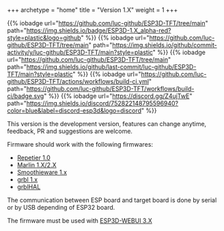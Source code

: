 +++
archetype = "home"
title = "Version 1.X"
weight = 1
+++

{{% iobadge url="https://github.com/luc-github/ESP3D-TFT/tree/main" path="https://img.shields.io/badge/ESP3D-1.X_alpha-red?style=plastic&logo=github" %}}
{{% iobadge url="https://github.com/luc-github/ESP3D-TFT/tree/main" path="https://img.shields.io/github/commit-activity/y/luc-github/ESP3D-TFT/main?style=plastic" %}}
{{% iobadge url="https://github.com/luc-github/ESP3D-TFT/tree/main" path="https://img.shields.io/github/last-commit/luc-github/ESP3D-TFT/main?style=plastic" %}}
{{% iobadge url="https://github.com/luc-github/ESP3D-TFT/actions/workflows/build-ci.yml" path="https://github.com/luc-github/ESP3D-TFT/workflows/build-ci/badge.svg" %}}
{{% iobadge url="https://discord.gg/Z4ujTwE" path="https://img.shields.io/discord/752822148795596940?color=blue&label=discord-esp3d&logo=discord" %}}

This version is the development version, features can change anytime, feedback, PR and suggestions are welcome.

Firmware should work with the following firmwares: 
   * [Repetier 1.0](https://www.repetier.com/documentation/repetier-firmware/)
   * [Marlin 1.X/2.X](https://marlinfw.org/)
   * [Smoothieware 1.x](https://smoothieware.org/)
   * [grbl 1.x](https://github.com/gnea/grbl) 
   * [grblHAL](https://github.com/grblHAL)

The communication between ESP board and target board is done by serial or by USB depending of ESP32 board. 

The firmware must be used with [ESP3D-WEBUI 3.X](/esp3d-webui/v3.x/)
